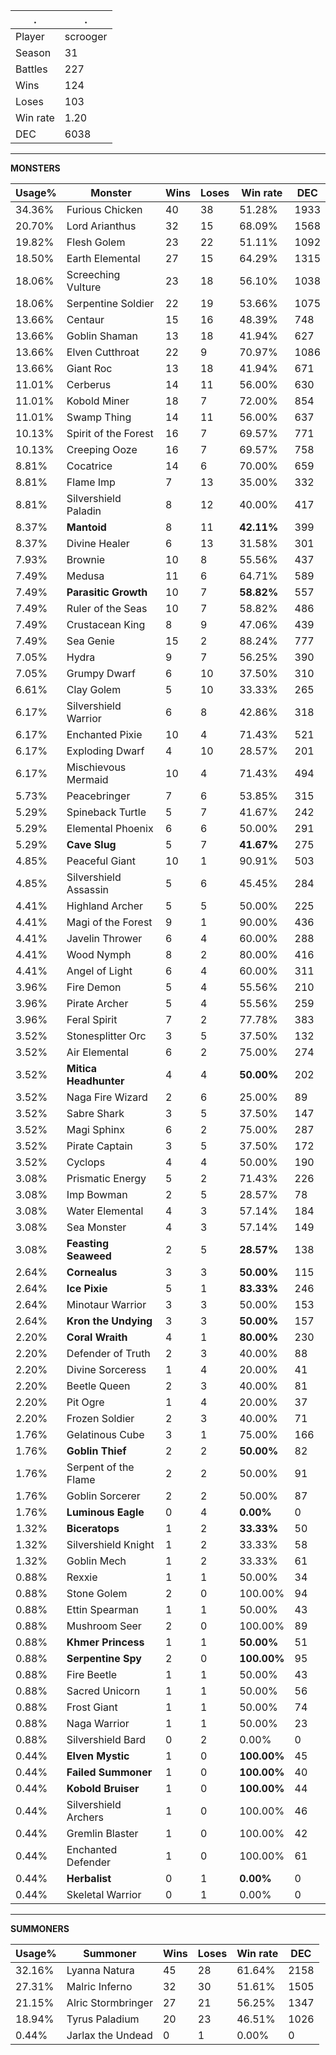 .|.
|-|-
Player|scrooger
Season|31
Battles|227
Wins|124
Loses|103
Win rate|1.20
DEC|6038

---
**MONSTERS**

Usage%|Monster|Wins|Loses|Win rate|DEC|
-|-|-|-|-|-|
34.36%|Furious Chicken|40|38|51.28%|1933|
20.70%|Lord Arianthus|32|15|68.09%|1568|
19.82%|Flesh Golem|23|22|51.11%|1092|
18.50%|Earth Elemental|27|15|64.29%|1315|
18.06%|Screeching Vulture|23|18|56.10%|1038|
18.06%|Serpentine Soldier|22|19|53.66%|1075|
13.66%|Centaur|15|16|48.39%|748|
13.66%|Goblin Shaman|13|18|41.94%|627|
13.66%|Elven Cutthroat|22|9|70.97%|1086|
13.66%|Giant Roc|13|18|41.94%|671|
11.01%|Cerberus|14|11|56.00%|630|
11.01%|Kobold Miner|18|7|72.00%|854|
11.01%|Swamp Thing|14|11|56.00%|637|
10.13%|Spirit of the Forest|16|7|69.57%|771|
10.13%|Creeping Ooze|16|7|69.57%|758|
8.81%|Cocatrice|14|6|70.00%|659|
8.81%|Flame Imp|7|13|35.00%|332|
8.81%|Silvershield Paladin|8|12|40.00%|417|
8.37%|**Mantoid**|8|11|**42.11%**|399|
8.37%|Divine Healer|6|13|31.58%|301|
7.93%|Brownie|10|8|55.56%|437|
7.49%|Medusa|11|6|64.71%|589|
7.49%|**Parasitic Growth**|10|7|**58.82%**|557|
7.49%|Ruler of the Seas|10|7|58.82%|486|
7.49%|Crustacean King|8|9|47.06%|439|
7.49%|Sea Genie|15|2|88.24%|777|
7.05%|Hydra|9|7|56.25%|390|
7.05%|Grumpy Dwarf|6|10|37.50%|310|
6.61%|Clay Golem|5|10|33.33%|265|
6.17%|Silvershield Warrior|6|8|42.86%|318|
6.17%|Enchanted Pixie|10|4|71.43%|521|
6.17%|Exploding Dwarf|4|10|28.57%|201|
6.17%|Mischievous Mermaid|10|4|71.43%|494|
5.73%|Peacebringer|7|6|53.85%|315|
5.29%|Spineback Turtle|5|7|41.67%|242|
5.29%|Elemental Phoenix|6|6|50.00%|291|
5.29%|**Cave Slug**|5|7|**41.67%**|275|
4.85%|Peaceful Giant|10|1|90.91%|503|
4.85%|Silvershield Assassin|5|6|45.45%|284|
4.41%|Highland Archer|5|5|50.00%|225|
4.41%|Magi of the Forest|9|1|90.00%|436|
4.41%|Javelin Thrower|6|4|60.00%|288|
4.41%|Wood Nymph|8|2|80.00%|416|
4.41%|Angel of Light|6|4|60.00%|311|
3.96%|Fire Demon|5|4|55.56%|210|
3.96%|Pirate Archer|5|4|55.56%|259|
3.96%|Feral Spirit|7|2|77.78%|383|
3.52%|Stonesplitter Orc|3|5|37.50%|132|
3.52%|Air Elemental|6|2|75.00%|274|
3.52%|**Mitica Headhunter**|4|4|**50.00%**|202|
3.52%|Naga Fire Wizard|2|6|25.00%|89|
3.52%|Sabre Shark|3|5|37.50%|147|
3.52%|Magi Sphinx|6|2|75.00%|287|
3.52%|Pirate Captain|3|5|37.50%|172|
3.52%|Cyclops|4|4|50.00%|190|
3.08%|Prismatic Energy|5|2|71.43%|226|
3.08%|Imp Bowman|2|5|28.57%|78|
3.08%|Water Elemental|4|3|57.14%|184|
3.08%|Sea Monster|4|3|57.14%|149|
3.08%|**Feasting Seaweed**|2|5|**28.57%**|138|
2.64%|**Cornealus**|3|3|**50.00%**|115|
2.64%|**Ice Pixie**|5|1|**83.33%**|246|
2.64%|Minotaur Warrior|3|3|50.00%|153|
2.64%|**Kron the Undying**|3|3|**50.00%**|157|
2.20%|**Coral Wraith**|4|1|**80.00%**|230|
2.20%|Defender of Truth|2|3|40.00%|88|
2.20%|Divine Sorceress|1|4|20.00%|41|
2.20%|Beetle Queen|2|3|40.00%|81|
2.20%|Pit Ogre|1|4|20.00%|37|
2.20%|Frozen Soldier|2|3|40.00%|71|
1.76%|Gelatinous Cube|3|1|75.00%|166|
1.76%|**Goblin Thief**|2|2|**50.00%**|82|
1.76%|Serpent of the Flame|2|2|50.00%|91|
1.76%|Goblin Sorcerer|2|2|50.00%|87|
1.76%|**Luminous Eagle**|0|4|**0.00%**|0|
1.32%|**Biceratops**|1|2|**33.33%**|50|
1.32%|Silvershield Knight|1|2|33.33%|58|
1.32%|Goblin Mech|1|2|33.33%|61|
0.88%|Rexxie|1|1|50.00%|34|
0.88%|Stone Golem|2|0|100.00%|94|
0.88%|Ettin Spearman|1|1|50.00%|43|
0.88%|Mushroom Seer|2|0|100.00%|89|
0.88%|**Khmer Princess**|1|1|**50.00%**|51|
0.88%|**Serpentine Spy**|2|0|**100.00%**|95|
0.88%|Fire Beetle|1|1|50.00%|43|
0.88%|Sacred Unicorn|1|1|50.00%|56|
0.88%|Frost Giant|1|1|50.00%|74|
0.88%|Naga Warrior|1|1|50.00%|23|
0.88%|Silvershield Bard|0|2|0.00%|0|
0.44%|**Elven Mystic**|1|0|**100.00%**|45|
0.44%|**Failed Summoner**|1|0|**100.00%**|40|
0.44%|**Kobold Bruiser**|1|0|**100.00%**|44|
0.44%|Silvershield Archers|1|0|100.00%|46|
0.44%|Gremlin Blaster|1|0|100.00%|42|
0.44%|Enchanted Defender|1|0|100.00%|61|
0.44%|**Herbalist**|0|1|**0.00%**|0|
0.44%|Skeletal Warrior|0|1|0.00%|0|

---
**SUMMONERS**

Usage%|Summoner|Wins|Loses|Win rate|DEC|
-|-|-|-|-|-|
32.16%|Lyanna Natura|45|28|61.64%|2158|
27.31%|Malric Inferno|32|30|51.61%|1505|
21.15%|Alric Stormbringer|27|21|56.25%|1347|
18.94%|Tyrus Paladium|20|23|46.51%|1026|
0.44%|Jarlax the Undead|0|1|0.00%|0|
